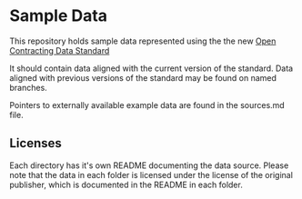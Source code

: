# Sample Data

This repository holds sample data represented using the the new [Open Contracting Data Standard](http://ocds.open-contracting.org/standard/)

It should contain data aligned with the current version of the standard. Data aligned with previous versions of the standard may be found on named branches. 

Pointers to externally available example data are found in the sources.md file. 

Licenses
--------
Each directory has it's own README documenting the data source. Please note that the data in each folder is licensed under the license of the original publisher, which is documented in the README in each folder. 

